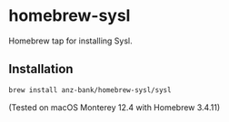 # homebrew-sysl

Homebrew tap for installing Sysl.

## Installation

```sh
brew install anz-bank/homebrew-sysl/sysl
```

(Tested on macOS Monterey 12.4 with Homebrew 3.4.11)
